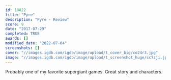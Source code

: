 ```yaml
---
id: 18822
title: "Pyre"
description: "Pyre - Review"
score: 9
date: "2017-07-29"
completed: TRUE
awards: []
modified_date: "2022-07-04"
screenshots: []
cover: "//images.igdb.com/igdb/image/upload/t_cover_big/co24r3.jpg"
image: "//images.igdb.com/igdb/image/upload/t_screenshot_huge/sc7zji.jpg"
---
```

Probably one of my favorite supergiant games. Great story and characters.